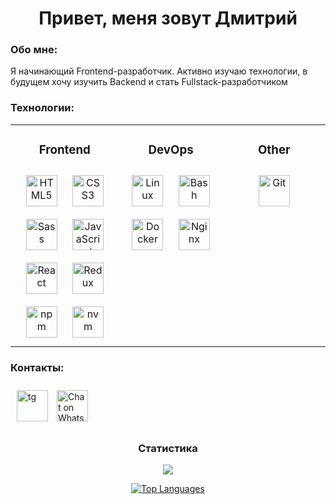 <h1 align="center">
  Привет, меня зовут Дмитрий
</h1>

### Обо мне:

Я начинающий Frontend-разработчик. Активно изучаю технологии, в будущем хочу изучить Backend и стать Fullstack-разработчиком

### Технологии:

<table><tr><td valign="top" width="400px">

<div align="center">  
  
### Frontend 

</div>  
  
<div align="center">  
<a href="https://en.wikipedia.org/wiki/HTML5" target="_blank"><img style="margin: 10px" src="https://profilinator.rishav.dev/skills-assets/html5-original-wordmark.svg" alt="HTML5" height="50" /></a>  
<a href="https://www.w3schools.com/css/" target="_blank"><img style="margin: 10px" src="https://profilinator.rishav.dev/skills-assets/css3-original-wordmark.svg" alt="CSS3" height="50" /></a>  
<a href="https://sass-lang.com/" target="_blank"><img style="margin: 10px" src="https://profilinator.rishav.dev/skills-assets/sass-original.svg" alt="Sass" height="50" /></a>  
<a href="https://www.javascript.com/" target="_blank"><img style="margin: 10px" src="https://profilinator.rishav.dev/skills-assets/javascript-original.svg" alt="JavaScript" height="50" /></a>  
<a href="https://reactjs.org/" target="_blank"><img style="margin: 10px" src="https://profilinator.rishav.dev/skills-assets/react-original-wordmark.svg" alt="React" height="50" /></a>  
<a href="https://redux.js.org/" target="_blank"><img style="margin: 10px" src="https://profilinator.rishav.dev/skills-assets/redux-original.svg" alt="Redux" height="50" /></a>
<a href="https://www.npmjs.com/" target="_blank"><img style="margin: 10px" src="https://avatars.githubusercontent.com/u/6078720?s=200&v=4" alt="npm" height="50" /></a>
<a href="https://github.com/nvm-sh/nvm" target="_blank"><img style="margin: 10px" src="https://raw.githubusercontent.com/nvm-sh/logos/HEAD/nvm-logo-color.svg" alt="nvm" height="50" /></a>
</div>

</td><td valign="top" width="400px">

<div align="center">  
  
### DevOps

</div>  

<div align="center">  
<a href="https://www.linux.org/" target="_blank"><img style="margin: 10px" src="https://profilinator.rishav.dev/skills-assets/linux-original.svg" alt="Linux" height="50" /></a>  
<a href="https://www.gnu.org/software/bash/" target="_blank"><img style="margin: 10px" src="https://profilinator.rishav.dev/skills-assets/gnu_bash-icon.svg" alt="Bash" height="50" /></a>  
<a href="https://www.docker.com/" target="_blank"><img style="margin: 10px" src="https://profilinator.rishav.dev/skills-assets/docker-original-wordmark.svg" alt="Docker" height="50" /></a>  
<a href="https://www.nginx.com/" target="_blank"><img style="margin: 10px" src="https://profilinator.rishav.dev/skills-assets/nginx-original.svg" alt="Nginx" height="50" /></a>  
</div>

</td><td valign="top" width="400px">

<div align="center">  
  
### Other

</div>  

<div align="center">
<a href="https://github.com/" target="_blank"><img style="margin: 10px" src="https://profilinator.rishav.dev/skills-assets/git-scm-icon.svg" alt="Git" height="50" /></a>  
</div>

</td></tr></table>  

### Контакты:

<a href="https://t.me/hazemoor" target="_blank"><img style="margin: 10px" src="https://upload.wikimedia.org/wikipedia/commons/thumb/8/83/Telegram_2019_Logo.svg/1200px-Telegram_2019_Logo.svg.png" alt="tg" height="50" /></a>
<a href="https://wa.me/+79198372504"><img alt="Chat on WhatsApp" src="https://upload.wikimedia.org/wikipedia/commons/thumb/1/19/WhatsApp_logo-color-vertical.svg/768px-WhatsApp_logo-color-vertical.svg.png" height="50" /> </a>  

<div align="center">  
  
### Статистика

</div>  

<div align="center">
<a href="http://www.github.com/hazemoor"><img src="https://github-readme-streak-stats.herokuapp.com/?user=hazemoor&stroke=ffffff&background=1c1917&ring=0891b2&fire=0891b2&currStreakNum=ffffff&currStreakLabel=0891b2&sideNums=ffffff&sideLabels=ffffff&dates=ffffff&hide_border=true" /></a>

<a href="https://github.com/hazemoor" align="left"><img src="https://github-readme-stats.vercel.app/api/top-langs/?username=hazemoor&langs_count=10&title_color=0891b2&text_color=ffffff&icon_color=0891b2&bg_color=1c1917&hide_border=true&locale=en&custom_title=Top%20%Languages" alt="Top Languages" /></a>
</div>
<!--
**hazemoor/hazemoor** is a ✨ _special_ ✨ repository because its `README.md` (this file) appears on your GitHub profile.

Here are some ideas to get you started:

- 🔭 I’m currently working on ...
- 🌱 I’m currently learning ...
- 👯 I’m looking to collaborate on ...
- 🤔 I’m looking for help with ...
- 💬 Ask me about ...
- 📫 How to reach me: ...
- 😄 Pronouns: ...
- ⚡ Fun fact: ...
-->
